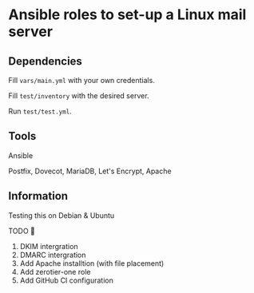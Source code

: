 # Ansible roles to set-up a Linux mail server


## Dependencies

Fill `vars/main.yml` with your own credentials.

Fill `test/inventory` with the desired server.

Run `test/test.yml`.

## Tools
Ansible

Postfix, Dovecot, MariaDB, Let's Encrypt, Apache


## Information
Testing this on Debian & Ubuntu

TODO 📝

1. DKIM intergration
2. DMARC intergration 
3. Add Apache installtion (with file placement)
4. Add zerotier-one role
5. Add GitHub CI configuration